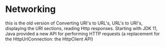 # Networking

this is the old version of Converting URI's to URL's, URL's to URI's, displaying the URI sections, reading Http responses.
Starting with JDK 11, Java provided a new API for performing HTTP requests (a replacement for the HttpUrlConnection: the HttpClient API)
